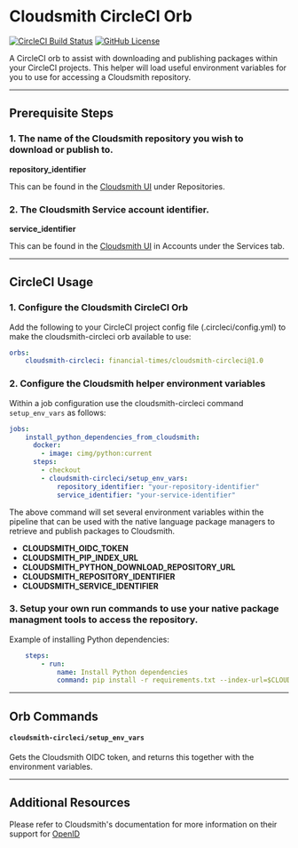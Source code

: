 # Cloudsmith CircleCI Orb

[![CircleCI Build Status](https://circleci.com/gh/ft-circleci-orbs/cloudsmith-circleci-orb.svg?style=shield&circle-token=c8aa8d7154df9de48a98c5231042bff7952b5fce)](https://circleci.com/gh/ft-circleci-orbs/cloudsmith-circleci-orb) [![GitHub License](https://img.shields.io/badge/license-MIT-lightgrey.svg)](https://raw.githubusercontent.com/ft-circleci-orbs/cloudsmith-circleci-orb/master/LICENSE)

A CircleCI orb to assist with downloading and publishing packages within your CircleCI projects.
This helper will load useful environment variables for you to use for accessing a Cloudsmith repository.

---

## Prerequisite Steps

### 1. The name of the Cloudsmith repository you wish to download or publish to.


**repository_identifier** 

This can be found in the [Cloudsmith UI](https://cloudsmith.io/~financial-times/repos/) under Repositories.
            

### 2. The Cloudsmith Service account identifier.


**service_identifier**

This can be found in the [Cloudsmith UI](https://cloudsmith.io/orgs/financial-times/accounts/services/) in Accounts under the Services tab.

---

## CircleCI Usage

### 1. Configure the Cloudsmith CircleCI Orb

Add the following to your CircleCI project config file (.circleci/config.yml) to make the cloudsmith-circleci orb available to use:

```yml
orbs:
    cloudsmith-circleci: financial-times/cloudsmith-circleci@1.0
```

### 2. Configure the Cloudsmith helper environment variables

Within a job configuration use the cloudsmith-circleci command ```setup_env_vars``` as follows:

```yml
jobs:
    install_python_dependencies_from_cloudsmith:
      docker:
        - image: cimg/python:current
      steps:
        - checkout
        - cloudsmith-circleci/setup_env_vars:
            repository_identifier: "your-repository-identifier"
            service_identifier: "your-service-identifier"
```
The above command will set several environment variables within the pipeline that can be used with the native language package managers to retrieve and publish packages to Cloudsmith.

- **CLOUDSMITH_OIDC_TOKEN**
- **CLOUDSMITH_PIP_INDEX_URL**
- **CLOUDSMITH_PYTHON_DOWNLOAD_REPOSITORY_URL**
- **CLOUDSMITH_REPOSITORY_IDENTIFIER**
- **CLOUDSMITH_SERVICE_IDENTIFIER**
  
### 3. Setup your own run commands to use your native package managment tools to access the repository.

Example of installing Python dependencies:

```yml
    steps:
        - run:
            name: Install Python dependencies
            command: pip install -r requirements.txt --index-url=$CLOUDSMITH_PYTHON_DOWNLOAD_REPOSITORY_URL
```
---

## Orb Commands

#### `cloudsmith-circleci/setup_env_vars`

Gets the Cloudsmith OIDC token, and returns this together with the environment variables.

---

## Additional Resources

Please refer to Cloudsmith's documentation for more information on their support for [OpenID](https://help.cloudsmith.io/docs/openid-connect)
